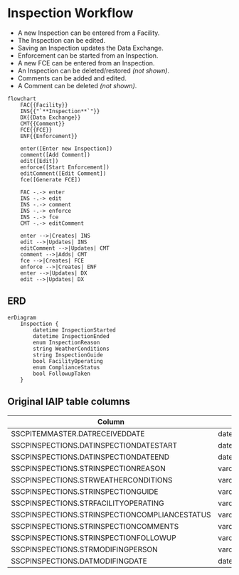 # Inspection Workflow

* A new Inspection can be entered from a Facility.
* The Inspection can be edited.
* Saving an Inspection updates the Data Exchange.
* Enforcement can be started from an Inspection.
* A new FCE can be entered from an Inspection.
* An Inspection can be deleted/restored *(not shown)*.
* Comments can be added and edited.
* A Comment can be deleted *(not shown)*.

```mermaid
flowchart
    FAC{{Facility}}
    INS{{"`**Inspection**`"}}
    DX{{Data Exchange}}
    CMT{{Comment}}
    FCE{{FCE}}
    ENF{{Enforcement}}

    enter([Enter new Inspection])
    comment([Add Comment])
    edit([Edit])
    enforce([Start Enforcement])
    editComment([Edit Comment])
    fce([Generate FCE])

    FAC -.-> enter
    INS -.-> edit
    INS -.-> comment
    INS -.-> enforce
    INS -.-> fce
    CMT -.-> editComment

    enter -->|Creates| INS
    edit -->|Updates| INS
    editComment -->|Updates| CMT
    comment -->|Adds| CMT
    fce -->|Creates| FCE
    enforce -->|Creates| ENF
    enter -->|Updates| DX
    edit -->|Updates| DX

```

## ERD

```mermaid
erDiagram
    Inspection {
        datetime InspectionStarted
        datetime InspectionEnded
        enum InspectionReason
        string WeatherConditions
        string InspectionGuide
        bool FacilityOperating
        enum ComplianceStatus
        bool FollowupTaken
    }
```

## Original IAIP table columns

| Column                                        | Type          | Migrate | Destination          |
|-----------------------------------------------|---------------|:-------:|----------------------|
| SSCPITEMMASTER.DATRECEIVEDDATE                | datetime2(0)  |    ✖    | *none*               |
| SSCPINSPECTIONS.DATINSPECTIONDATESTART        | datetime2(0)  |    ✔    | InspectionStarted    |
| SSCPINSPECTIONS.DATINSPECTIONDATEEND          | datetime2(0)  |    ✔    | InspectionEnded      |
| SSCPINSPECTIONS.STRINSPECTIONREASON           | varchar(35)   |    ✔    | InspectionReason     |
| SSCPINSPECTIONS.STRWEATHERCONDITIONS          | varchar(100)  |    ✔    | WeatherConditions    |
| SSCPINSPECTIONS.STRINSPECTIONGUIDE            | varchar(100)  |    ✔    | InspectionGuide      |
| SSCPINSPECTIONS.STRFACILITYOPERATING          | varchar(5)    |    ✔    | WasFacilityOperating |
| SSCPINSPECTIONS.STRINSPECTIONCOMPLIANCESTATUS | varchar(35)   |    ✔    | ComplianceStatus     |
| SSCPINSPECTIONS.STRINSPECTIONCOMMENTS         | varchar(4000) |    ✔    | base.Notes           |
| SSCPINSPECTIONS.STRINSPECTIONFOLLOWUP         | varchar(5)    |    ✔    | FollowupTaken        |
| SSCPINSPECTIONS.STRMODIFINGPERSON             | varchar(3)    |    ?    | base.UpdatedById     |
| SSCPINSPECTIONS.DATMODIFINGDATE               | datetime2(0)  |    ?    | base.UpdatedAt       |

